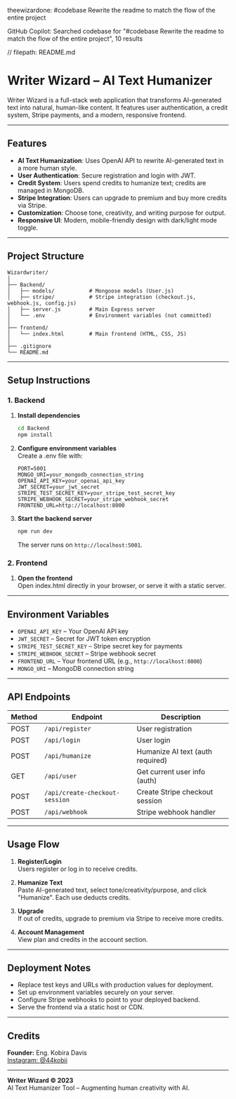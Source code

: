 theewizardone: #codebase 
Rewrite the readme to match the flow of the entire project

GitHub Copilot: Searched codebase for "#codebase 
Rewrite the readme to match the flow of the entire project", 10 results

// filepath: README.md

# Writer Wizard – AI Text Humanizer

Writer Wizard is a full-stack web application that transforms AI-generated text into natural, human-like content. It features user authentication, a credit system, Stripe payments, and a modern, responsive frontend.

---

## Features

- **AI Text Humanization**: Uses OpenAI API to rewrite AI-generated text in a more human style.
- **User Authentication**: Secure registration and login with JWT.
- **Credit System**: Users spend credits to humanize text; credits are managed in MongoDB.
- **Stripe Integration**: Users can upgrade to premium and buy more credits via Stripe.
- **Customization**: Choose tone, creativity, and writing purpose for output.
- **Responsive UI**: Modern, mobile-friendly design with dark/light mode toggle.

---

## Project Structure

```
Wizardwriter/
│
├── Backend/
│   ├── models/           # Mongoose models (User.js)
│   ├── stripe/           # Stripe integration (checkout.js, webhook.js, config.js)
│   ├── server.js         # Main Express server
│   └── .env              # Environment variables (not committed)
│
├── frontend/
│   └── index.html        # Main frontend (HTML, CSS, JS)
│
├── .gitignore
└── README.md
```

---

## Setup Instructions

### 1. Backend

1. **Install dependencies**  
   ```sh
   cd Backend
   npm install
   ```

2. **Configure environment variables**  
   Create a .env file with:
   ```
   PORT=5001
   MONGO_URI=your_mongodb_connection_string
   OPENAI_API_KEY=your_openai_api_key
   JWT_SECRET=your_jwt_secret
   STRIPE_TEST_SECRET_KEY=your_stripe_test_secret_key
   STRIPE_WEBHOOK_SECRET=your_stripe_webhook_secret
   FRONTEND_URL=http://localhost:8000
   ```

3. **Start the backend server**  
   ```sh
   npm run dev
   ```
   The server runs on `http://localhost:5001`.

### 2. Frontend

1. **Open the frontend**  
   Open index.html directly in your browser, or serve it with a static server.

---

## Environment Variables

- `OPENAI_API_KEY` – Your OpenAI API key
- `JWT_SECRET` – Secret for JWT token encryption
- `STRIPE_TEST_SECRET_KEY` – Stripe secret key for payments
- `STRIPE_WEBHOOK_SECRET` – Stripe webhook secret
- `FRONTEND_URL` – Your frontend URL (e.g., `http://localhost:8000`)
- `MONGO_URI` – MongoDB connection string

---

## API Endpoints

| Method | Endpoint                      | Description                       |
|--------|-------------------------------|-----------------------------------|
| POST   | `/api/register`               | User registration                 |
| POST   | `/api/login`                  | User login                        |
| POST   | `/api/humanize`               | Humanize AI text (auth required)  |
| GET    | `/api/user`                   | Get current user info (auth)      |
| POST   | `/api/create-checkout-session`| Create Stripe checkout session    |
| POST   | `/api/webhook`                | Stripe webhook handler            |

---

## Usage Flow

1. **Register/Login**  
   Users register or log in to receive credits.

2. **Humanize Text**  
   Paste AI-generated text, select tone/creativity/purpose, and click "Humanize". Each use deducts credits.

3. **Upgrade**  
   If out of credits, upgrade to premium via Stripe to receive more credits.

4. **Account Management**  
   View plan and credits in the account section.

---

## Deployment Notes

- Replace test keys and URLs with production values for deployment.
- Set up environment variables securely on your server.
- Configure Stripe webhooks to point to your deployed backend.
- Serve the frontend via a static host or CDN.

---

## Credits

**Founder:** Eng. Kobira Davis  
[Instagram: @44kobii](https://www.instagram.com/44kobii/)

---

**Writer Wizard © 2023**  
AI Text Humanizer Tool – Augmenting human creativity with AI.